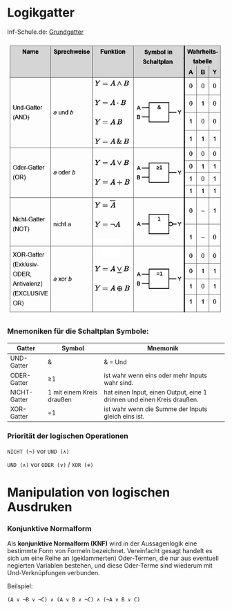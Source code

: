 # Logikgatter

Inf-Schule.de: [Grundgatter](https://schuljahr.inf-schule.de/2019-20/rechner/digitaltechnik/gatter)

<p align="center"><img src="Img/Gatter.png" width="1000"  title="Abb1:Gatter"></p>

### Mnemoniken für die Schaltplan Symbole:
| Gatter        | Symbol                    | Mnemonik                                                      |
|---------------|---------------------------|---------------------------------------------------------------|
| UND-Gatter    | &                         | & = Und                                                       |
| ODER-Gatter   | ≥1                        | ist wahr wenn eins oder mehr Inputs wahr sind.                |
| NICHT-Gatter  | 1 mit einem Kreis draußen | hat einen Input, einen Output, eine 1 drinnen und einen Kreis draußen. |
| XOR-Gatter    | =1                        | ist wahr wenn die Summe der Inputs gleich eins ist.           |


### Priorität der logischen Operationen

`NICHT (¬)` vor `UND (∧)`

`UND (∧)` vor `ODER (∨)` / `XOR (⊕)`


# Manipulation von logischen Ausdruken 

### Konjunktive Normalform
Als **konjunktive Normalform (KNF)** wird in der Aussagenlogik eine bestimmte Form von Formeln bezeichnet. Vereinfacht gesagt handelt es sich um eine Reihe an (geklammerten) Oder-Termen, die nur aus eventuell negierten Variablen bestehen, und diese Oder-Terme sind wiederum mit Und-Verknüpfungen verbunden.

Beilspiel:
```
(A ∨ ¬B ∨ ¬C) ∧ (A ∨ B ∨ ¬C) ∧ (¬A ∨ B ∨ C)
```


